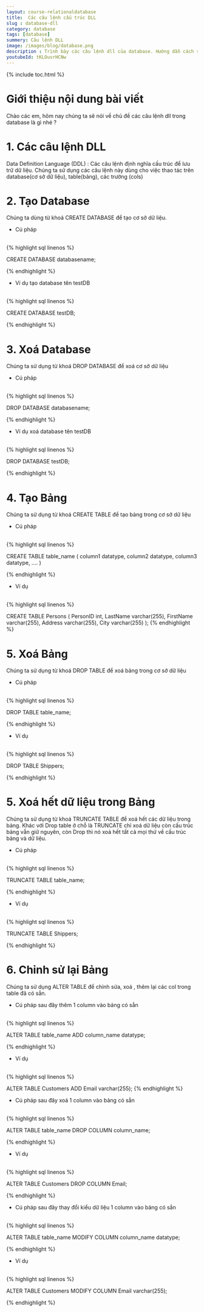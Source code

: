 ```yaml
---
layout: course-relationaldatabase
title:  Các câu lệnh cấu trúc DLL
slug : database-dll
category: database
tags: [database]
summery: Câu lệnh DLL    
image: /images/blog/database.png
description : Trình bày các câu lệnh dll của database. Hướng dẫn cách sử dụng các câu lệnh dll trong database
youtubeId: tKLOuvrHCNw
---
```


{% include toc.html %}

# **Giới thiệu nội dung bài viết**

Chào các em, hôm nay chúng ta sẽ nói về chủ đề các câu lệnh dll trong database là gì nhé ?

# **1. Các câu lệnh DLL**

Data Definition Language (DDL) : Các câu lệnh định nghĩa cấu trúc để lưu trữ dữ liệu. Chúng ta sử dụng các câu lệnh này dùng cho việc thao tác trên database(cơ sở dữ liệu), table(bảng), các trường (cols)

# **2. Tạo Database**

Chúng ta dùng từ khoá CREATE DATABASE để tạo cơ sở dữ liệu. 

- Cú pháp

<br>
{% highlight sql linenos %}

CREATE DATABASE databasename; 

{% endhighlight %}

- Ví dụ tạo database tên testDB

<br>
{% highlight sql linenos %}

CREATE DATABASE testDB;

{% endhighlight %}

# **3. Xoá Database**

Chúng ta sử dụng từ khoá DROP DATABASE để xoá cơ sở dữ liệu

- Cú pháp

<br>
{% highlight sql linenos %}

DROP DATABASE databasename; 

{% endhighlight %}

- Ví dụ xoá database tên testDB

<br>
{% highlight sql linenos %}

DROP DATABASE testDB;

{% endhighlight %}

# **4. Tạo Bảng**

Chúng ta sử dụng từ khoá CREATE TABLE  để tạo bảng trong cơ sở dữ liệu

- Cú pháp

<br>
{% highlight sql linenos %}

CREATE TABLE table_name (
    column1 datatype,
    column2 datatype,
    column3 datatype,
   ....
)

{% endhighlight %}

- Ví dụ 

<br>
{% highlight sql linenos %}

CREATE TABLE Persons (
    PersonID int,
    LastName varchar(255),
    FirstName varchar(255),
    Address varchar(255),
    City varchar(255)
);
{% endhighlight %}

# **5. Xoá Bảng**

Chúng ta sử dụng từ khoá DROP TABLE  để xoá bảng trong cơ sở dữ liệu

- Cú pháp

<br>
{% highlight sql linenos %}

DROP TABLE table_name; 

{% endhighlight %}

- Ví dụ 

<br>
{% highlight sql linenos %}

DROP TABLE Shippers;

{% endhighlight %}

# **5. Xoá hết dữ liệu trong Bảng**

Chúng ta sử dụng từ khoá TRUNCATE TABLE  để xoá hết các dữ liệu trong bảng. Khác với Drop table ở chỗ là TRUNCATE chỉ xoá dữ liệu còn cấu trúc bảng vẫn giữ nguyên, còn Drop thì nó xoá hết tất cả mọi thứ về cấu trúc bảng và dữ liệu.

- Cú pháp

<br>
{% highlight sql linenos %}

TRUNCATE TABLE table_name; 

{% endhighlight %}

- Ví dụ 

<br>
{% highlight sql linenos %}

TRUNCATE TABLE Shippers;

{% endhighlight %}

# **6. Chỉnh sử lại Bảng**

Chúng ta sử dụng ALTER TABLE để chỉnh sửa, xoá , thêm lại các col trong table đã có sẳn.

- Cú pháp sau đây thêm 1 column vào bảng có sẳn

<br>
{% highlight sql linenos %}

ALTER TABLE table_name
ADD column_name datatype;

{% endhighlight %}

- Ví dụ 

<br>
{% highlight sql linenos %}

ALTER TABLE Customers
ADD Email varchar(255);
{% endhighlight %}

- Cú pháp sau đây xoá 1 column vào bảng có sẳn

<br>
{% highlight sql linenos %}

ALTER TABLE table_name
DROP COLUMN column_name; 

{% endhighlight %}

- Ví dụ 

<br>
{% highlight sql linenos %}

ALTER TABLE Customers
DROP COLUMN Email;

{% endhighlight %}

- Cú pháp sau đây thay đổi kiểu dữ liệu 1 column vào bảng có sẳn

<br>
{% highlight sql linenos %}

ALTER TABLE table_name
MODIFY COLUMN column_name datatype; 

{% endhighlight %}

- Ví dụ 

<br>
{% highlight sql linenos %}

ALTER TABLE Customers
MODIFY COLUMN Email varchar(255); 

{% endhighlight %}





